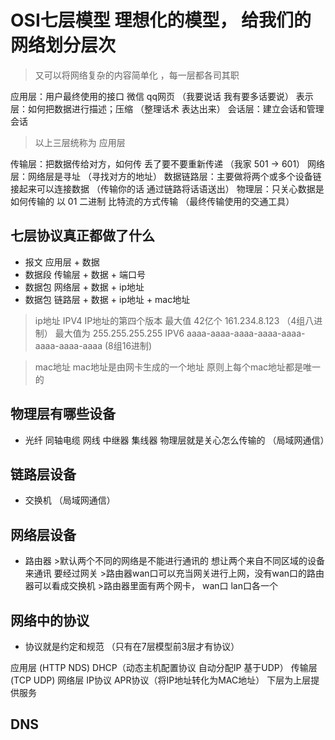 <!--
 * @Author: 'Zhongyi-Li' '1404377808@qq.com'
 * @Date: 2022-05-14 18:23:25
 * @LastEditors: 'Zhongyi-Li' '1404377808@qq.com'
 * @LastEditTime: 2022-05-14 21:26:05
 * @FilePath: \qQQQ\计算机网络\note.md
 * @Description: 这是默认设置,请设置`customMade`, 打开koroFileHeader查看配置 进行设置: https://github.com/OBKoro1/koro1FileHeader/wiki/%E9%85%8D%E7%BD%AE
-->
# OSI七层模型 理想化的模型， 给我们的网络划分层次
> 又可以将网络复杂的内容简单化 ，每一层都各司其职

应用层：用户最终使用的接口 微信 qq网页  （我要说话 我有要多话要说）
表示层：如何把数据进行描述；压缩  （整理话术 表达出来）
会话层：建立会话和管理会话       

>以上三层统称为 应用层

传输层：把数据传给对方，如何传 丢了要不要重新传递  （我家 501 ->  601）
网络层：网络层是寻址       （寻找对方的地址）
数据链路层：主要做将两个或多个设备链接起来可以连接数据  （传输你的话 通过链路将话语送出）
物理层：只关心数据是如何传输的 以 01 二进制 比特流的方式传输   （最终传输使用的交通工具）

## 七层协议真正都做了什么
- 报文     应用层 + 数据
- 数据段   传输层 + 数据 + 端口号
- 数据包   网络层 + 数据 + ip地址
- 数据包   链路层 + 数据 + ip地址 + mac地址

> ip地址 
  IPV4 IP地址的第四个版本 最大值 42亿个   161.234.8.123 （4组八进制）  最大值为 255.255.255.255
  IPV6 aaaa-aaaa-aaaa-aaaa-aaaa-aaaa-aaaa-aaaa  (8组16进制)

> mac地址 mac地址是由网卡生成的一个地址 原则上每个mac地址都是唯一的


 ## 物理层有哪些设备
 - 光纤 同轴电缆  网线 中继器 集线器   物理层就是关心怎么传输的  （局域网通信）

 ## 链路层设备
 - 交换机 （局域网通信）

 ## 网络层设备
 - 路由器 >默认两个不同的网络是不能进行通讯的 想让两个来自不同区域的设备来通讯 要经过网关
         >路由器wan口可以充当网关进行上网，没有wan口的路由器可以看成交换机 
         >路由器里面有两个网卡， wan口 lan口各一个

## 网络中的协议
- 协议就是约定和规范  （只有在7层模型前3层才有协议）                   

应用层 (HTTP NDS) DHCP（动态主机配置协议 自动分配IP 基于UDP） 
传输层 (TCP UDP) 
网络层 IP协议 APR协议（将IP地址转化为MAC地址）  下层为上层提供服务


## DNS
